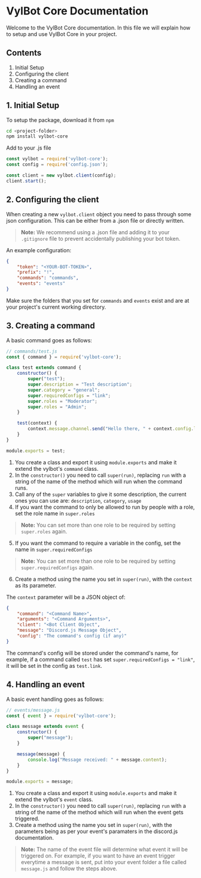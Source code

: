 # VylBot Core Documentation

Welcome to the VylBot Core documentation. In this file we will explain how to setup and use VylBot Core in your project.

## Contents

1. Initial Setup
2. Configuring the client
3. Creating a command
4. Handling an event

## 1. Initial Setup

To setup the package, download it from `npm`

```bash
cd <project-folder>
npm install vylbot-core
```

Add to your .js file

```js
const vylbot = require('vylbot-core');
const config = require('config.json');

const client = new vylbot.client(config);
client.start();
```

## 2. Configuring the client

When creating a new `vylbot.client` object you need to pass through some json configuration. This can be either from a .json file or directly written. 

> **Note:** We recommend using a .json file and adding it to your `.gitignore` file to prevent accidentally publishing your bot token.

An example configuration:

```json
{
    "token": "<YOUR-BOT-TOKEN>",
    "prefix": "!",
    "commands": "commands",
    "events": "events"
}
```

Make sure the folders that you set for `commands` and `events` exist and are at your project's current working directory.

## 3. Creating a command

A basic command goes as follows:

```js
// commands/test.js
const { command } = require('vylbot-core');

class test extends command {
    constructor() {
        super("test");
        super.description = "Test description";
        super.category = "general";
        super.requiredConfigs = "link";
        super.roles = "Moderator";
        super.roles = "Admin";
    }

    test(context) {
        context.message.channel.send("Hello there, " + context.config.link);
    }
}

module.exports = test;
```

1. You create a class and export it using `module.exports` and make it extend the vylbot's `command` class.
2. In the `constructor()` you need to call `super(run)`, replacing `run` with a string of the name of the method which will run when the command runs.
3. Call any of the `super` variables to give it some description, the current ones you can use are: `description`, `category`, `usage`
4. If you want the command to only be allowed to run by people with a role, set the role name in `super.roles`

> **Note:** You can set more than one role to be required by setting `super.roles` again.

5. If you want the command to require a variable in the config, set the name in `super.requiredConfigs`

> **Note:** You can set more than one role to be required by setting `super.requiredConfigs` again.

6. Create a method using the name you set in `super(run)`, with the `context` as its parameter.

The `context` parameter will be a JSON object of:

```json
{
    "command": "<Command Name>",
    "arguments": "<Command Arguments>",
    "client": "<Bot Client Object",
    "message": "Discord.js Message Object",
    "config": "The command's config (if any)"
}
```

The command's config will be stored under the command's name, for example, if a command called `test` has set `super.requiredConfigs = "link"`, it will be set in the config as `test.link`.

## 4. Handling an event

A basic event handling goes as follows:

```js
// events/message.js
const { event } = require('vylbot-core');

class message extends event {
    constructor() {
        super("message");
    }

    message(message) {
        console.log("Message received: " + message.content);
    }
}

module.exports = message;
```

1. You create a class and export it using `module.exports` and make it extend the vylbot's `event` class.
2. In the `constructor()` you need to call `super(run)`, replacing `run` with a string of the name of the method which will run when the event gets triggered.
3. Create a method using the name you set in `super(run)`, with the parameters being as per your event's paramaters in the discord.js documentation.

> **Note:** The name of the event file will determine what event it will be triggered on. For example, if you want to have an event trigger everytime a message is sent, put into your event folder a file called `message.js` and follow the steps above.